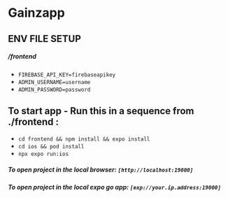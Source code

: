# Gainzapp 

## ENV FILE SETUP 

##### /frontend 
- `FIREBASE_API_KEY=firebaseapikey`
- `ADMIN_USERNAME=username`
- `ADMIN_PASSWORD=password`

## To start app - Run this in a sequence from  ./frontend :
- `cd frontend && npm install && expo install`
- `cd ios && pod install`
- `npx expo run:ios`

##### To open project in the local browser: `[http://localhost:19000]`
##### To open project in the local expo go app: `[exp://your.ip.address:19000]`
  

